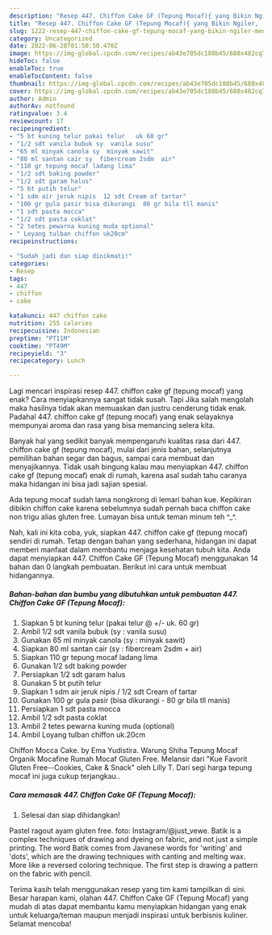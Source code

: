 ```yaml
---
description: "Resep 447. Chiffon Cake GF (Tepung Mocaf){ yang Bikin Ngiler,  Menu Buat lebaran"
title: "Resep 447. Chiffon Cake GF (Tepung Mocaf){ yang Bikin Ngiler,  Menu Buat lebaran"
slug: 1222-resep-447-chiffon-cake-gf-tepung-mocaf-yang-bikin-ngiler-menu-buat-lebaran
category: Uncategorized
date: 2022-06-28T01:50:50.470Z
image: https://img-global.cpcdn.com/recipes/ab43e705dc188b45/680x482cq70/447-chiffon-cake-gf-tepung-mocaf-foto-resep-utama.jpg
hideToc: false
enableToc: true
enableTocContent: false
thumbnail: https://img-global.cpcdn.com/recipes/ab43e705dc188b45/680x482cq70/447-chiffon-cake-gf-tepung-mocaf-foto-resep-utama.jpg
cover: https://img-global.cpcdn.com/recipes/ab43e705dc188b45/680x482cq70/447-chiffon-cake-gf-tepung-mocaf-foto-resep-utama.jpg
author: Admin
authorAv: notfound
ratingvalue: 3.4
reviewcount: 17
recipeingredient:
- "5 bt kuning telur pakai telur   uk 60 gr"
- "1/2 sdt vanila bubuk sy  vanila susu"
- "65 ml minyak canola sy  minyak sawit"
- "80 ml santan cair sy  fibercream 2sdm  air"
- "110 gr tepung mocaf ladang lima"
- "1/2 sdt baking powder"
- "1/2 sdt garam halus"
- "5 bt putih telur"
- "1 sdm air jeruk nipis  12 sdt Cream of tartar"
- "100 gr gula pasir bisa dikurangi  80 gr bila tll manis"
- "1 sdt pasta mocca"
- "1/2 sdt pasta coklat"
- "2 tetes pewarna kuning muda optional"
- " Loyang tulban chiffon uk20cm"
recipeinstructions:

- "Sudah jadi dan siap dinikmati!"
categories:
- Resep
tags:
- 447
- chiffon
- cake

katakunci: 447 chiffon cake 
nutrition: 255 calories
recipecuisine: Indonesian
preptime: "PT11M"
cooktime: "PT49M"
recipeyield: "3"
recipecategory: Lunch

---
```



Lagi mencari inspirasi resep 447. chiffon cake gf (tepung mocaf) yang enak? Cara menyiapkannya sangat tidak susah. Tapi Jika salah mengolah maka hasilnya tidak akan memuaskan dan justru cenderung tidak enak. Padahal 447. chiffon cake gf (tepung mocaf) yang enak selayaknya mempunyai aroma dan rasa yang bisa memancing selera kita.


Banyak hal yang sedikit banyak mempengaruhi kualitas rasa dari 447. chiffon cake gf (tepung mocaf), mulai dari jenis bahan, selanjutnya pemilihan bahan segar dan bagus, sampai cara membuat dan menyajikannya. Tidak usah bingung kalau mau menyiapkan 447. chiffon cake gf (tepung mocaf) enak di rumah, karena asal sudah tahu caranya maka hidangan ini bisa jadi sajian spesial.

Ada tepung mocaf sudah lama nongkrong di lemari bahan kue. Kepikiran dibikin chiffon cake karena sebelumnya sudah pernah baca chiffon cake non trigu alias gluten free. Lumayan bisa untuk teman minum teh ^_^.


Nah, kali ini kita coba, yuk, siapkan 447. chiffon cake gf (tepung mocaf) sendiri di rumah. Tetap dengan bahan yang sederhana, hidangan ini dapat memberi manfaat dalam membantu menjaga kesehatan tubuh kita. Anda dapat menyiapkan 447. Chiffon Cake GF (Tepung Mocaf) menggunakan 14 bahan dan 0 langkah pembuatan. Berikut ini cara untuk membuat hidangannya.

<!--inarticleads1-->

##### Bahan-bahan dan bumbu yang dibutuhkan untuk pembuatan 447. Chiffon Cake GF (Tepung Mocaf):

1. Siapkan 5 bt kuning telur (pakai telur @ +/- uk. 60 gr)
1. Ambil 1/2 sdt vanila bubuk (sy : vanila susu)
1. Gunakan 65 ml minyak canola (sy : minyak sawit)
1. Siapkan 80 ml santan cair (sy : fibercream 2sdm + air)
1. Siapkan 110 gr tepung mocaf ladang lima
1. Gunakan 1/2 sdt baking powder
1. Persiapkan 1/2 sdt garam halus
1. Gunakan 5 bt putih telur
1. Siapkan 1 sdm air jeruk nipis / 1/2 sdt Cream of tartar
1. Gunakan 100 gr gula pasir (bisa dikurangi - 80 gr bila tll manis)
1. Persiapkan 1 sdt pasta mocca
1. Ambil 1/2 sdt pasta coklat
1. Ambil 2 tetes pewarna kuning muda (optional)
1. Ambil  Loyang tulban chiffon uk.20cm


Chiffon Mocca Cake. by Ema Yudistira. Warung Shiha Tepung Mocaf Organik Mocafine Rumah Mocaf Gluten Free. Melansir dari &#34;Kue Favorit Gluten Free--Cookies, Cake &amp; Snack&#34; oleh Lilly T. Dari segi harga tepung mocaf ini juga cukup terjangkau.. 

<!--inarticleads2-->

##### Cara memasak 447. Chiffon Cake GF (Tepung Mocaf):


1. Selesai dan siap dihidangkan!

Pastel ragout ayam gluten free. foto: Instagram/@just_vewe. Batik is a complex techniques of drawing and dyeing on fabric, and not just a simple printing. The word Batik comes from Javanese words for &#39;writing&#39; and &#39;dots&#39;, which are the drawing techniques with canting and melting wax. More like a reversed coloring technique. The first step is drawing a pattern on the fabric with pencil. 

Terima kasih telah menggunakan resep yang tim kami tampilkan di sini. Besar harapan kami, olahan 447. Chiffon Cake GF (Tepung Mocaf) yang mudah di atas dapat membantu kamu menyiapkan hidangan yang enak untuk keluarga/teman maupun menjadi inspirasi untuk berbisnis kuliner. Selamat mencoba!
